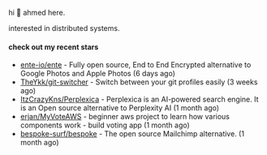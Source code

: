 hi 👋 ahmed here.

interested in distributed systems.

#### check out my recent stars

- [ente-io/ente](https://github.com/ente-io/ente) - Fully open source, End to End Encrypted alternative to Google Photos and Apple Photos (6 days ago)
- [TheYkk/git-switcher](https://github.com/TheYkk/git-switcher) - Switch between your git profiles easily (3 weeks ago)
- [ItzCrazyKns/Perplexica](https://github.com/ItzCrazyKns/Perplexica) - Perplexica is an AI-powered search engine. It is an Open source alternative to Perplexity AI (1 month ago)
- [erjan/MyVoteAWS](https://github.com/erjan/MyVoteAWS) - beginner aws project to learn how various components work - build voting app  (1 month ago)
- [bespoke-surf/bespoke](https://github.com/bespoke-surf/bespoke) - The open source Mailchimp alternative. (1 month ago)

